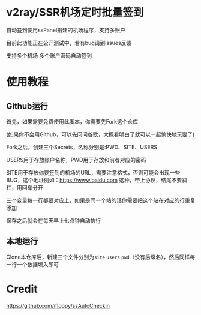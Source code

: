 # v2ray/SSR机场定时批量签到

自动签到使用ssPanel搭建的机场程序，支持多账户

目前此功能正在公开测试中，若有bug请到Issues反馈

支持多个机场 多个账户密码自动签到

# 使用教程

## Github运行

首先，如果需要免费使用此脚本，你需要先Fork这个仓库

(如果你不会用Github，可以先问问谷歌，大概看明白了就可以一起愉快地玩耍了)

Fork之后，创建三个Secrets，名称分别是:PWD、SITE、USERS

USERS用于存放账户名称，PWD用于存放和前者对应的密码

SITE用于存放你要签到的机场的URL，需要注意格式，否则可能会出现一些BUG，这个地址例如：https://www.baidu.com 这种，带上协议，结尾不要斜杠，用回车分开

三个变量每一行都要对应上，如果是同一个站的话你需要把这个站在对应的行重复添加

保存之后就会在每天早上七点钟自动执行

## 本地运行

Clone本仓库后，新建三个文件分别为`site` `users` `pwd`（没有后缀名），然后同样每一行一个数据填入即可

# Credit

https://github.com/ifloppy/ssAutoCheckin